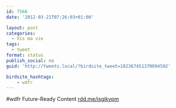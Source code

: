 ```yaml
---
id: 7566
date: '2012-03-21T07:26:03+01:00'

layout: post
categories:
  - Vis ma vie
tags:
  - tweet
format: status
publish_social: no
guid: 'http://tweets.local/?birdsite_tweet=182367451370094592'

birdsite_hashtags:
    - wdfr
---
```


\#wdfr Future-Ready Content [rdd.me/isgikvpm](http://rdd.me/isgikvpm)